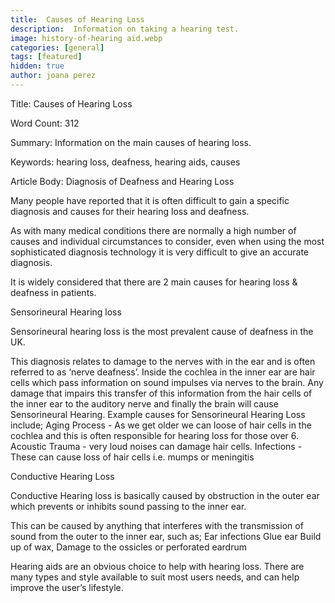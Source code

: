 ```yaml
---
title:  Causes of Hearing Loss
description:  Information on taking a hearing test.
image: history-of-hearing aid.webp
categories: [general]
tags: [featured]
hidden: true
author: joana perez
---
```

Title:
Causes of Hearing Loss

Word Count:
312

Summary:
Information on the main causes of hearing loss.


Keywords:
hearing loss, deafness, hearing aids, causes


Article Body:
Diagnosis of Deafness and Hearing Loss

Many people have reported that it is often difficult to gain a specific diagnosis and causes for their hearing loss and deafness.

As with many medical conditions there are normally a high number of causes and individual circumstances to consider, even when using the most sophisticated diagnosis technology it is very difficult to give an accurate diagnosis.

It is widely considered that there are 2 main causes for hearing loss & deafness in patients.

Sensorineural Hearing loss

Sensorineural hearing loss is the most prevalent cause of deafness in the UK.

This diagnosis relates to damage to the nerves with in the ear and is often referred to as ‘nerve deafness’.
Inside the cochlea in the inner ear are hair cells which pass information on sound impulses via nerves to the brain. Any damage that impairs this transfer of this information from the hair cells of the inner ear to the auditory nerve and finally the brain will cause Sensorineural Hearing.
Example causes for Sensorineural Hearing Loss include;
Aging Process - As we get older we can loose of hair cells in the cochlea and this is often responsible for hearing loss for those over 6.
Acoustic Trauma - very loud noises can damage hair cells.
Infections - These can cause loss of hair cells i.e. mumps or meningitis

Conductive Hearing Loss

Conductive Hearing loss is basically caused by obstruction in the outer ear which prevents or inhibits sound passing to the inner ear.

This can be caused by anything that interferes with the transmission of sound from the outer to the inner ear, such as;
Ear infections
Glue ear
Build up of wax,
Damage to the ossicles or perforated eardrum

Hearing aids are an obvious choice to help with hearing loss. There are many types and style available to suit most users needs, and can help improve the user’s lifestyle.
